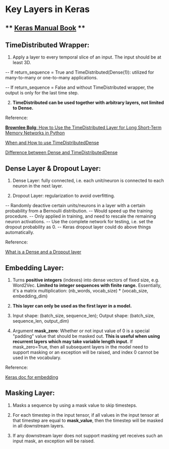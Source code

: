 # Key Layers in Keras

## ** [Keras Manual Book](https://keras.io/layers/about-keras-layers/) **

## TimeDistributed Wrapper:

1) Apply a layer to every temporal slice of an input. The input should be at least 3D. 

-- If return_sequence = True and TimeDistributed(Dense(1)): utilized for many-to-many or one-to-many applications.

-- If return_sequence = False and without TimeDistributed wrapper, the output is only for the last time step. 

2) **TimeDistributed can be used together with arbitrary layers, not limited to Dense.**

Reference:

[**Brownlee Bolg**: How to Use the TimeDistributed Layer for Long Short-Term Memory Networks in Python](http://machinelearningmastery.com/timedistributed-layer-for-long-short-term-memory-networks-in-python/)

[When and How to use TimeDistributedDense](https://github.com/fchollet/keras/issues/1029)

[Difference between Dense and TimeDistributedDense](https://github.com/fchollet/keras/issues/2038)

## Dense Layer & Dropout Layer:

1) Dense Layer: fully connected, i.e. each unit/neuron is connected to each neuron in the next layer.

2) Dropout Layer: regularization to avoid overfitting. 

-- Randomly deactive certain units/neurons in a layer with a certain probability from a Bernoulli distribution. 
-- Would speed up the training procedure. 
-- Only applied in training, and need to rescale the remaining neuron activations. 
-- Use the complete network for testing, i.e. set the dropout probability as 0. 
-- Keras dropout layer could do above things automatically. 

Reference:

[What is a Dense and a Dropout layer](https://www.quora.com/In-Keras-what-is-a-dense-and-a-dropout-layer)

## Embedding Layer: 

1) Turns **positive integers** (indexes) into dense vectors of fixed size, e.g. Word2Vec. **Limited to integer sequences with finite range.** Essentially, it's a matrix multiplication: (nb_words, vocab_size) * (vocab_size, embedding_dim)

2) **This layer can only be used as the first layer in a model.** 

3) Input shape: (batch_size, sequence_len); Output shape: (batch_size, sequence_len, output_dim)

4) Argument **mask_zero**: Whether or not input value of 0 is a special "padding" value that should be masked out. **This is useful when using recurrent layers which may take variable length input.** If mask_zero=True, then all subsequent layers in the model need to support masking or an exception will be raised, and index 0 cannot be used in the vocabulary.  

Reference:

[Keras doc for embedding](https://github.com/fchollet/keras/blob/master/keras/layers/embeddings.py#L22)

## Masking Layer:

1) Masks a sequence by using a mask value to skip timesteps.

2) For each timestep in the input tensor, if all values in the input tensor at that timestep are equal to **mask_value**, then the timestep will be masked in all downstream layers.

3) If any downstream layer does not support masking yet receives such an input mask, an exception will be raised.
